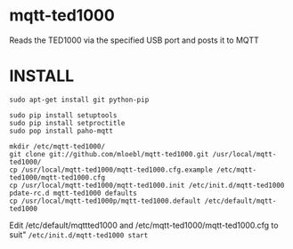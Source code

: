 # mqtt-ted1000
Reads the TED1000 via the specified USB port and posts it to MQTT

INSTALL
=================
```
sudo apt-get install git python-pip

sudo pip install setuptools
sudo pip install setproctitle
sudo pop install paho-mqtt

mkdir /etc/mqtt-ted1000/
git clone git://github.com/mloebl/mqtt-ted1000.git /usr/local/mqtt-ted1000/
cp /usr/local/mqtt-ted1000/mqtt-ted1000.cfg.example /etc/mqtt-ted1000/mqtt-ted1000.cfg
cp /usr/local/mqtt-ted1000/mqtt-ted1000.init /etc/init.d/mqtt-ted1000
pdate-rc.d mqtt-ted1000 defaults
cp /usr/local/mqtt-ted1000p/mqtt-ted1000.default /etc/default/mqtt-ted1000
```
Edit /etc/default/mqttted1000 and /etc/mqtt-ted1000/mqtt-ted1000.cfg to suit"
`/etc/init.d/mqtt-ted1000 start`
